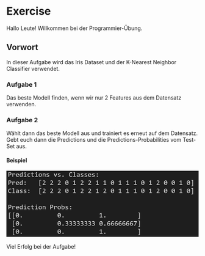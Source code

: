# Exercise

Hallo Leute!
Willkommen bei der Programmier-Übung.

## Vorwort

In dieser Aufgabe wird das Iris Dataset und der K-Nearest Neighbor Classifier verwendet.

### Aufgabe 1

Das beste Modell finden, wenn wir nur 2 Features aus dem Datensatz verwenden.

### Aufgabe 2

Wählt dann das beste Modell aus und trainiert es erneut auf dem Datensatz.  
Gebt euch dann die Predictions und die Predictions-Probabilities vom Test-Set aus.

#### Beispiel

![](../../media/ex3_2.png)

Viel Erfolg bei der Aufgabe!
